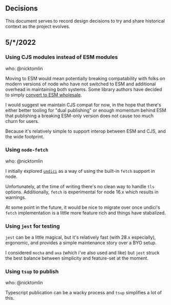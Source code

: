 Decisions
---

This document serves to record design decisions to try and share historical context as the project evolves.

## 5/*/2022

###  Using CJS modules instead of ESM modules

who: @nicktomlin

Moving to ESM would mean potentially breaking compatability with folks on modern versions of node who have not switched to ESM and additional overhead in maintaining both systems. Some library authors have decided to simply [convert to ESM wholesale](https://blog.sindresorhus.com/get-ready-for-esm-aa53530b3f77).

I would suggest we maintain CJS compat for now, in the hope that there's either better tooling for "dual publishing" or enough momentum behind ESM that publishing a breaking ESM-only version does not cause too much churn for users.

Because it's relatively simple to support interop between ESM and CJS, and the wide footprint.


### Using `node-fetch`

who: @nicktomlin

I initially explored [`undici`](https://github.com/nodejs/undici) as a way of using the built-in `fetch` support in node.

Unfortunately, at the time of writing there's no clean way to handle `tls` options. Additionally, `fetch` is experimental for node 16.x which results in warnings.

At some point in the future, it would be nice to migrate over once undici's `fetch` implementation is a little more feature rich and things have stabalized.


### Using `jest` for testing

`jest` can be a little magical, but it's relatively fast (with 28.x especially), ergonomic, and provides a simple maintenance story over a BYO setup.

I considered `mocha` and `ava` (which i've also used and like) but `jest` struck the best balance between simplicity and feature-set at the moment.

### Using `tsup` to publish

who: @nicktomlin

Typescript publication can be a wacky process and `tsup` simplifies a lot of this. 
